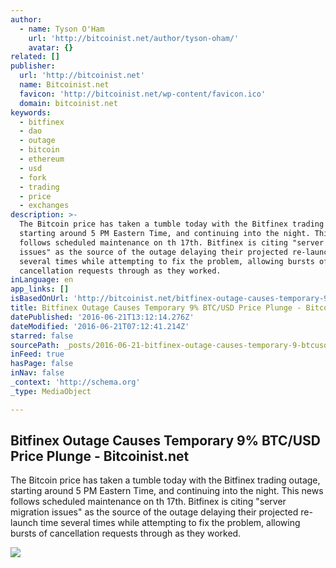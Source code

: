 ```yaml
---
author:
  - name: Tyson O'Ham
    url: 'http://bitcoinist.net/author/tyson-oham/'
    avatar: {}
related: []
publisher:
  url: 'http://bitcoinist.net'
  name: Bitcoinist.net
  favicon: 'http://bitcoinist.net/wp-content/favicon.ico'
  domain: bitcoinist.net
keywords:
  - bitfinex
  - dao
  - outage
  - bitcoin
  - ethereum
  - usd
  - fork
  - trading
  - price
  - exchanges
description: >-
  The Bitcoin price has taken a tumble today with the Bitfinex trading outage,
  starting around 5 PM Eastern Time, and continuing into the night. This news
  follows scheduled maintenance on th 17th. Bitfinex is citing "server migration
  issues" as the source of the outage delaying their projected re-launch time
  several times while attempting to fix the problem, allowing bursts of
  cancellation requests through as they worked.
inLanguage: en
app_links: []
isBasedOnUrl: 'http://bitcoinist.net/bitfinex-outage-causes-temporary-9-btc-price-plunge/'
title: Bitfinex Outage Causes Temporary 9% BTC/USD Price Plunge - Bitcoinist.net
datePublished: '2016-06-21T13:12:14.276Z'
dateModified: '2016-06-21T07:12:41.214Z'
starred: false
sourcePath: _posts/2016-06-21-bitfinex-outage-causes-temporary-9-btcusd-price-plunge-b.md
inFeed: true
hasPage: false
inNav: false
_context: 'http://schema.org'
_type: MediaObject

---
```

<article style=""><h1>Bitfinex Outage Causes Temporary 9% BTC/USD Price Plunge - Bitcoinist.net</h1><p>The Bitcoin price has taken a tumble today with the Bitfinex trading outage, starting around 5 PM Eastern Time, and continuing into the night. This news follows scheduled maintenance on th 17th. Bitfinex is citing "server migration issues" as the source of the outage delaying their projected re-launch time several times while attempting to fix the problem, allowing bursts of cancellation requests through as they worked.</p><img src="http://bitcoinist.net/wp-content/uploads/2016/06/OutageChart-1024x544.png" /></article>